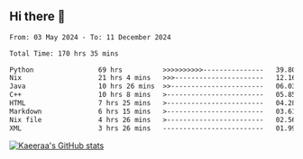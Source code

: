 ## Hi there 👋

<!--START_SECTION:waka-->

```txt
From: 03 May 2024 - To: 11 December 2024

Total Time: 170 hrs 35 mins

Python                69 hrs          >>>>>>>>>>---------------   39.80 %
Nix                   21 hrs 4 mins   >>>----------------------   12.16 %
Java                  10 hrs 26 mins  >>-----------------------   06.03 %
C++                   10 hrs 8 mins   >------------------------   05.85 %
HTML                  7 hrs 25 mins   >------------------------   04.28 %
Markdown              6 hrs 15 mins   >------------------------   03.61 %
Nix file              4 hrs 26 mins   >------------------------   02.56 %
XML                   3 hrs 26 mins   -------------------------   01.99 %
```

<!--END_SECTION:waka-->

[![Kaeeraa's GitHub stats](https://github-readme-stats.vercel.app/api?username=kaeeraa)](https://github.com/kaeeraa/github-readme-stats&theme=rose-pine)
